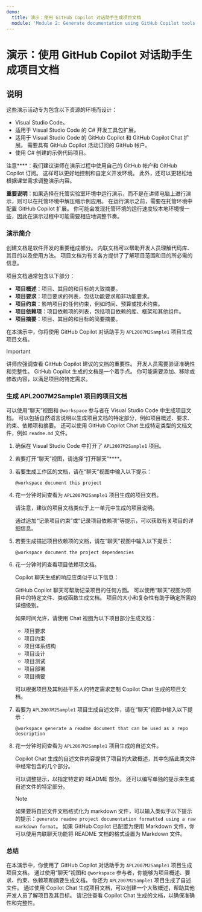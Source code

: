 ```yaml
---
demo:
  title: 演示：使用 GitHub Copilot 对话助手生成项目文档
  module: 'Module 2: Generate documentation using GitHub Copilot tools'
---
```


# 演示：使用 GitHub Copilot 对话助手生成项目文档

## 说明

这些演示活动专为包含以下资源的环境而设计：

- Visual Studio Code。
- 适用于 Visual Studio Code 的 C# 开发工具包扩展。
- 适用于 Visual Studio Code 的 GitHub Copilot 和 GitHub Copilot Chat 扩展。 需要具有 GitHub Copilot 活动订阅的 GitHub 帐户。
- 使用 C# 创建的示例代码项目。

注意****：我们建议讲师在演示过程中使用自己的 GitHub 帐户和 GitHub Copilot 订阅。 这样可以更好地控制和自定义开发环境。 此外，还可以更轻松地根据课堂需求调整演示内容。

**重要说明**：如果选择在托管实验室环境中运行演示，而不是在讲师电脑上进行演示，则可以在托管环境中解压缩示例应用。 在运行演示之前，需要在托管环境中配置 GitHub Copilot 扩展。 你可能会发现托管环境的运行速度较本地环境慢一些，因此在演示过程中可能需要相应地调整节奏。

### 演示简介

创建文档是软件开发的重要组成部分。 内联文档可以帮助开发人员理解代码库、其目的以及使用方法。 项目文档为有关各方提供了了解项目范围和目的所必需的信息。

项目文档通常包含以下部分：

- **项目概述**：项目、其目的和目标的大致摘要。
- **项目要求**：项目要求的列表，包括功能要求和非功能要求。
- **项目约束**：影响项目的任何约束，例如时间、预算或技术约束。
- **项目依赖项**：项目依赖项的列表，包括项目依赖的库、框架和其他组件。
- **项目摘要**：项目、其目的和目标的简要摘要。

在本演示中，你将使用 GitHub Copilot 对话助手为 `APL2007M2Sample1` 项目生成项目文档。

> [!IMPORTANT]
> 讲师应强调查看 GitHub Copilot 建议的文档的重要性。 开发人员需要验证准确性和完整性。 GitHub Copilot 生成的文档是一个着手点。 你可能需要添加、移除或修改内容，以满足项目的特定需求。

### 生成 APL2007M2Sample1 项目的项目文档

可以使用“聊天”视图和 `@workspace` 参与者在 Visual Studio Code 中生成项目文档。 可以包括自然语言说明以生成项目文档的特定部分，例如项目概述、要求、约束、依赖项和摘要。 还可以使用 GitHub Copilot Chat 生成特定类型的文档文件，例如 `readme.md` 文件。

1. 确保在 Visual Studio Code 中打开了 `APL2007M2Sample1` 项目。

1. 若要打开“聊天”视图，请选择“打开聊天”****。

1. 若要生成工作区的文档，请在“聊天”视图中输入以下提示：

    ```output
    @workspace document this project
    ```

1. 花一分钟时间查看为 `APL2007M2Sample1` 项目生成的项目文档。

    请注意，建议的项目文档类似于上一单元中生成的项目说明。

    通过追加“记录项目约束”或“记录项目依赖项”等提示，可以获取有关项目的详细信息。

1. 若要生成描述项目依赖项的文档，请在“聊天”视图中输入以下提示：

    ```output
    @workspace document the project dependencies
    ```

1. 花一分钟时间查看项目依赖项文档。

    Copilot 聊天生成的响应应类似于以下信息：

    GitHub Copilot 聊天可帮助记录项目的任何方面。 可以使用“聊天”视图为项目中的特定文件、类或函数生成文档。 项目的大小和复杂性有助于确定所需的详细级别。

    如果时间允许，请使用 Chat 视图为以下项目部分生成文档：

    - 项目要求
    - 项目约束
    - 项目体系结构
    - 项目设计
    - 项目测试
    - 项目部署
    - 项目摘要

    可以根据项目及其利益干系人的特定需求定制 Copilot Chat 生成的项目文档。

1. 若要为 `APL2007M2Sample1` 项目生成自述文件，请在“聊天”视图中输入以下提示：

    ```output
    @workspace generate a readme document that can be used as a repo description
    ```

1. 花一分钟时间查看为 `APL2007M2Sample1` 项目生成的自述文件。

    Copilot Chat 生成的自述文件内容提供了项目的大致概述，其中包括此类文件中经常包含的几个部分。

    可以调整提示，以指定特定的 README 部分。 还可以编写单独的提示来生成自述文件的特定部分。

    > [!NOTE]
    > 如果要将自述文件文档格式化为 markdown 文件，可以输入类似于以下提示的提示：`generate readme project documentation formatted using a raw markdown format`。 如果 GitHub Copilot 已配置为使用 Markdown 文件，你可以使用内联聊天功能将 README 文档的格式设置为 Markdown 文件。

### 总结

在本演示中，你使用了 GitHub Copilot 对话助手为 `APL2007M2Sample1` 项目生成项目文档。 通过使用“聊天”视图和 `@workspace` 参与者，你能够为项目概述、要求、约束、依赖项和摘要生成文档。 你还为 `APL2007M2Sample1` 项目生成了自述文件。 通过使用 Copilot Chat 生成项目文档，可以创建一个大致概述，帮助其他开发人员了解项目及其目标。 请记住查看 Copilot Chat 生成的文档，以确保准确性和完整性。
